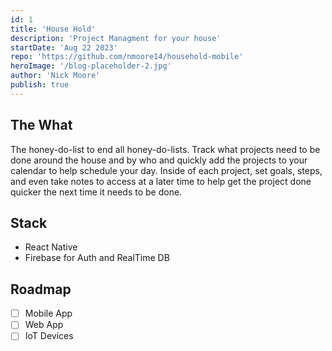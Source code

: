 ```yaml
---
id: 1
title: 'House Hold'
description: 'Project Managment for your house'
startDate: 'Aug 22 2023'
repo: 'https://github.com/nmoore14/household-mobile'
heroImage: '/blog-placeholder-2.jpg'
author: 'Nick Moore'
publish: true
---
```


## The What
The honey-do-list to end all honey-do-lists. Track what projects need to be done around the house and by who and quickly add the projects to your calendar to help schedule your day.
Inside of each project, set goals, steps, and even take notes to access at a later time to help get the project done quicker the next time it needs to be done.

## Stack
- React Native
- Firebase for Auth and RealTime DB

## Roadmap
- [ ] Mobile App
- [ ] Web App
- [ ] IoT Devices
